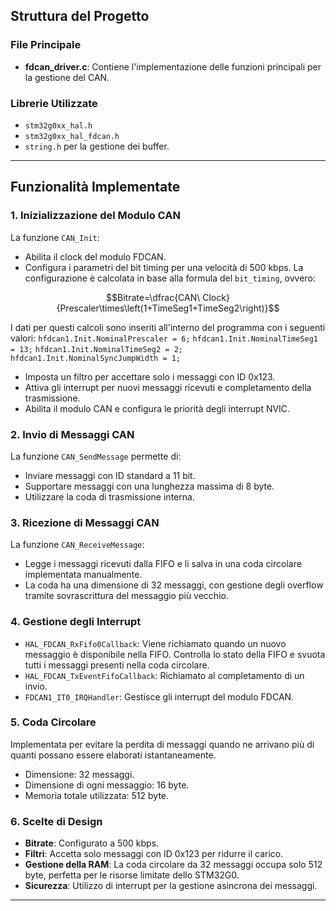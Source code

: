 ## Struttura del Progetto

### File Principale
- **fdcan_driver.c**: Contiene l'implementazione delle funzioni principali per la gestione del CAN.

### Librerie Utilizzate
- `stm32g0xx_hal.h`
- `stm32g0xx_hal_fdcan.h`
- `string.h` per la gestione dei buffer.

---

## Funzionalità Implementate

### 1. Inizializzazione del Modulo CAN
La funzione `CAN_Init`:
- Abilita il clock del modulo FDCAN.
- Configura i parametri del bit timing per una velocità di 500 kbps. La configurazione è calcolata in base alla formula del `bit_timing`, ovvero:
```math
Bitrate=\dfrac{CAN\ Clock}{Prescaler\times\left(1+TimeSeg1+TimeSeg2\right)}
```
I dati per questi calcoli sono inseriti all'interno del programma con i seguenti valori:
`hfdcan1.Init.NominalPrescaler = 6;`
`hfdcan1.Init.NominalTimeSeg1 = 13;`
`hfdcan1.Init.NominalTimeSeg2 = 2;`
`hfdcan1.Init.NominalSyncJumpWidth = 1;`
- Imposta un filtro per accettare solo i messaggi con ID 0x123.
- Attiva gli interrupt per nuovi messaggi ricevuti e completamento della trasmissione.
- Abilita il modulo CAN e configura le priorità degli interrupt NVIC.

### 2. Invio di Messaggi CAN
La funzione `CAN_SendMessage` permette di:
- Inviare messaggi con ID standard a 11 bit.
- Supportare messaggi con una lunghezza massima di 8 byte.
- Utilizzare la coda di trasmissione interna.

### 3. Ricezione di Messaggi CAN
La funzione `CAN_ReceiveMessage`:
- Legge i messaggi ricevuti dalla FIFO e li salva in una coda circolare implementata manualmente.
- La coda ha una dimensione di 32 messaggi, con gestione degli overflow tramite sovrascrittura del messaggio più vecchio.

### 4. Gestione degli Interrupt
- `HAL_FDCAN_RxFifo0Callback`: Viene richiamato quando un nuovo messaggio è disponibile nella FIFO. Controlla lo stato della FIFO e svuota tutti i messaggi presenti nella coda circolare.
- `HAL_FDCAN_TxEventFifoCallback`: Richiamato al completamento di un invio.
- `FDCAN1_IT0_IRQHandler`: Gestisce gli interrupt del modulo FDCAN.

### 5. Coda Circolare
Implementata per evitare la perdita di messaggi quando ne arrivano più di quanti possano essere elaborati istantaneamente.
- Dimensione: 32 messaggi.
- Dimensione di ogni messaggio: 16 byte.
- Memoria totale utilizzata: 512 byte.

### 6. Scelte di Design
- **Bitrate**: Configurato a 500 kbps.
- **Filtri**: Accetta solo messaggi con ID 0x123 per ridurre il carico.
- **Gestione della RAM**: La coda circolare da 32 messaggi occupa solo 512 byte, perfetta per le risorse limitate dello STM32G0.
- **Sicurezza**: Utilizzo di interrupt per la gestione asincrona dei messaggi.

---
